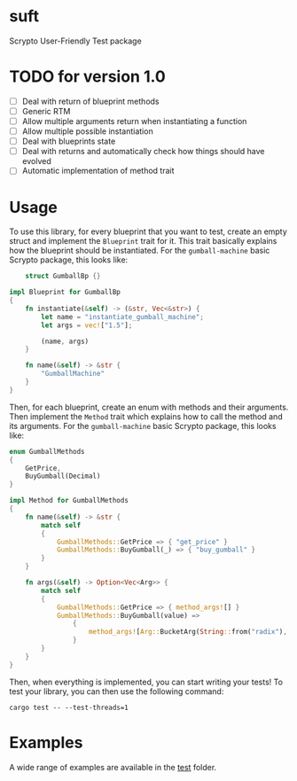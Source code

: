 # suft
Scrypto User-Friendly Test package

# TODO for version 1.0
- [ ] Deal with return of blueprint methods
- [ ] Generic RTM
- [ ] Allow multiple arguments return when instantiating a function
- [ ] Allow multiple possible instantiation
- [ ] Deal with blueprints state 
- [ ] Deal with returns and automatically check how things should have evolved
- [ ] Automatic implementation of method trait 

# Usage
To use this library, for every blueprint that you want to test, create an empty struct and implement the `Blueprint` 
trait for it. This trait basically explains how the blueprint should be instantiated.
For the `gumball-machine` basic Scrypto package, this looks like:
```Rust
    struct GumballBp {}

impl Blueprint for GumballBp
{
    fn instantiate(&self) -> (&str, Vec<&str>) {
        let name = "instantiate_gumball_machine";
        let args = vec!["1.5"];

        (name, args)
    }

    fn name(&self) -> &str {
        "GumballMachine"
    }
}


```
Then, for each blueprint, create an enum with methods and their arguments. Then implement the `Method` trait which 
explains how to call the method and its arguments.
For the `gumball-machine` basic Scrypto package, this looks like:
```Rust
enum GumballMethods
{
    GetPrice,
    BuyGumball(Decimal)
}

impl Method for GumballMethods
{
    fn name(&self) -> &str {
        match self
        {
            GumballMethods::GetPrice => { "get_price" }
            GumballMethods::BuyGumball(_) => { "buy_gumball" }
        }
    }

    fn args(&self) -> Option<Vec<Arg>> {
        match self
        {
            GumballMethods::GetPrice => { method_args![] }
            GumballMethods::BuyGumball(value) =>
                {
                    method_args![Arg::BucketArg(String::from("radix"), value.clone())]
                }
        }
    }
}
```

Then, when everything is implemented, you can start writing your tests! To test your library, you can then use the
following command:

```shell
cargo test -- --test-threads=1
```

# Examples
A wide range of examples are available in the [test](tests) folder.
